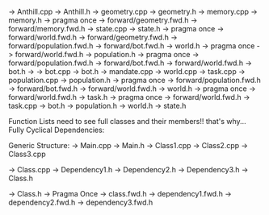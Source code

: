 -> Anthill.cpp
  -> Anthill.h
    -> geometry.cpp
      -> geometry.h
    -> memory.cpp
      -> memory.h
        -> pragma once
        -> forward/geometry.fwd.h
        -> forward/memory.fwd.h
    -> state.cpp
      -> state.h
        -> pragma once
        -> forward/world.fwd.h
        -> forward/geometry.fwd.h
        -> forward/population.fwd.h
        -> forward/bot.fwd.h
      -> world.h
        -> pragma once
        -> forward/world.fwd.h
      -> population.h
        -> pragma once
        -> forward/population.fwd.h
        -> forward/bot.fwd.h
        -> forward/world.fwd.h
      -> bot.h
        ->
    -> bot.cpp
      -> bot.h
      -> mandate.cpp
      -> world.cpp
      -> task.cpp
    -> population.cpp
      -> population.h
        -> pragma once
        -> forward/population.fwd.h
        -> forward/bot.fwd.h
        -> forward/world.fwd.h
      -> world.h
        -> pragma once
        -> forward/world.fwd.h
      -> task.h
        -> pragma once
        -> forward/world.fwd.h
    -> task.cpp
      -> bot.h
      -> population.h
      -> world.h
      -> state.h


Function Lists need to see full classes and their members!! that's why...
Fully Cyclical Dependencies:

Generic Structure:
-> Main.cpp
  -> Main.h
    -> Class1.cpp
    -> Class2.cpp
    -> Class3.cpp

-> Class.cpp
  -> Dependency1.h
  -> Dependency2.h
  -> Dependency3.h
  -> Class.h

-> Class.h
  -> Pragma Once
  -> class.fwd.h
  -> dependency1.fwd.h
  -> dependency2.fwd.h
  -> dependency3.fwd.h
